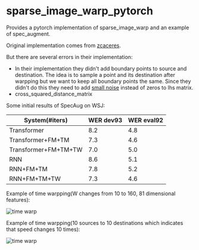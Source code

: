 # sparse_image_warp_pytorch
Provides a pytorch implementation of sparse_image_warp and an example of spec_augment.

Original implementation comes from [zcaceres](https://github.com/zcaceres/spec_augment).

But there are several errors in their implementation:

 * In their implementation they didn't add boundary points to source and destination. The idea is to sample a point and its destination after warpping but we want to keep all boundary points the same. Since they didn't do this they need to add [small noise](https://github.com/zcaceres/spec_augment/blob/master/SparseImageWarp.ipynb?short_path=7ed82fd#L202) instead of zeros to lhs matrix.
 * cross_squared_distance_matrix
 
 Some initial results of SpecAug on WSJ:
 
 System(#iters) | WER dev93 | WER eval92
-- | -- | --
Transformer | 8.2 | 4.8
Transformer+FM+TM | 7.3 | 4.6
Transformer+FM+TM+TW | 7.0 | 5.0
RNN | 8.6 | 5.1
RNN+FM+TM | 7.8 | 5.2
RNN+FM+TM+TW | 7.3 | 4.6
 
 Example of time warpping(W changes from 10 to 160, 81 dimensional features):
 
![time warp](https://github.com/bobchennan/sparse_image_warp_pytorch/blob/master/ret.png)

 Example of time warpping(10 sources to 10 destinations which indicates that speed changes 10 times):
 
 ![time warp](https://github.com/bobchennan/sparse_image_warp_pytorch/blob/master/ret10.png)
